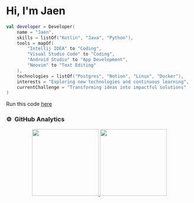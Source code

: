 # Hi, I'm Jaen
<!--
_Computer Systems Engineering Student at [Instituto Tecnológico de Acapulco](https://acapulco.tecnm.mx)_ 💻

_Developer of mobile applications using [Kotlin](https://kotlinlang.org) and [Jetpack Compose](https://developer.android.com/develop/ui/compose?hl=es-419)_ 🔬

[![GitHub Jaen](https://img.shields.io/github/followers/jaennova?label=follow&style=social)](https://github.com/jaennova)
-->


<!--### A little more about me  -->

```kotlin
val developer = Developer(
    name = "Jaen",
    skills = listOf("Kotlin", "Java", "Python"),
    tools = mapOf(
        "Intellij IDEA" to "Coding",
        "Visual Studio Code" to "Coding",
        "Android Studio" to "App Development",
        "Neovim" to "Text Editing"
    ),
    technologies = listOf("Postgres", "Notion", "Linux", "Docker"),
    interests = "Exploring new technologies and continuous learning",
    currentChallenge = "Transforming ideas into impactful solutions"
)

```

Run this code [here](https://pl.kotl.in/AsCUF5833)

### ⚙️ &nbsp;GitHub Analytics

<p align="center">
<a href="https://github.com/jaennova">
  <img height="180em" src="https://github-readme-stats-eight-theta.vercel.app/api?username=jaennova&show_icons=true&theme=tokyonight&include_all_commits=true&count_private=true"/>
  <img height="180em" src="https://github-readme-stats-eight-theta.vercel.app/api/top-langs/?username=jaennova&layout=compact&langs_count=8&theme=tokyonight"/>
</a>
</p>


